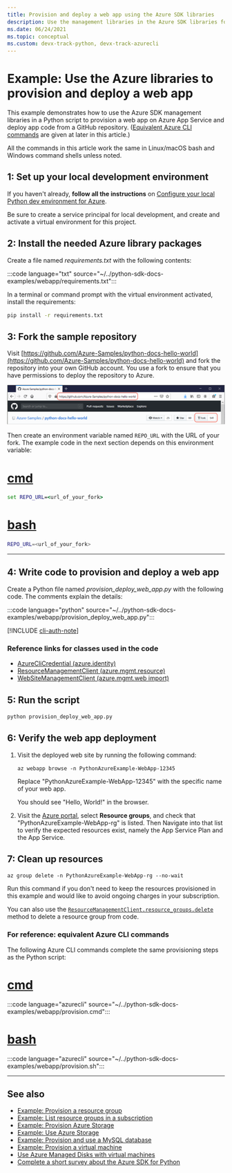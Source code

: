 ```yaml
---
title: Provision and deploy a web app using the Azure SDK libraries
description: Use the management libraries in the Azure SDK libraries for Python to provision a web app and then deploy app code from a GitHub repository.
ms.date: 06/24/2021
ms.topic: conceptual
ms.custom: devx-track-python, devx-track-azurecli
---
```


# Example: Use the Azure libraries to provision and deploy a web app

This example demonstrates how to use the Azure SDK management libraries in a Python script to provision a web app on Azure App Service and deploy app code from a GitHub repository. ([Equivalent Azure CLI commands](#for-reference-equivalent-azure-cli-commands) are given at later in this article.)

All the commands in this article work the same in Linux/macOS bash and Windows command shells unless noted.

## 1: Set up your local development environment

If you haven't already, **follow all the instructions** on [Configure your local Python dev environment for Azure](configure-local-development-environment.md).

Be sure to create a service principal for local development, and create and activate a virtual environment for this project.

## 2: Install the needed Azure library packages

Create a file named *requirements.txt* with the following contents:

:::code language="txt" source="~/../python-sdk-docs-examples/webapp/requirements.txt":::

In a terminal or command prompt with the virtual environment activated, install the requirements:

```cmd
pip install -r requirements.txt
```

## 3: Fork the sample repository

Visit [https://github.com/Azure-Samples/python-docs-hello-world](https://github.com/Azure-Samples/python-docs-hello-world) and fork the repository into your own GitHub account. You use a fork to ensure that you have permissions to deploy the repository to Azure.

![Forking the sample repository on GitHub](media/azure-sdk-example-web-app/fork-github-repository.png)

Then create an environment variable named `REPO_URL` with the URL of your fork. The example code in the next section depends on this environment variable:

# [cmd](#tab/cmd)

```cmd
set REPO_URL=<url_of_your_fork>
```

# [bash](#tab/bash)

```bash
REPO_URL=<url_of_your_fork>
```

---

## 4: Write code to provision and deploy a web app

Create a Python file named *provision_deploy_web_app.py* with the following code. The comments explain the details:

:::code language="python" source="~/../python-sdk-docs-examples/webapp/provision_deploy_web_app.py":::

[!INCLUDE [cli-auth-note](includes/cli-auth-note.md)]

### Reference links for classes used in the code

- [AzureCliCredential (azure.identity)](/python/api/azure-identity/azure.identity.azureclicredential)
- [ResourceManagementClient (azure.mgmt.resource)](/python/api/azure-mgmt-resource/azure.mgmt.resource.resourcemanagementclient)
- [WebSiteManagementClient (azure.mgmt.web import)](/python/api/azure-mgmt-web/azure.mgmt.web.websitemanagementclient)

## 5: Run the script

```cmd
python provision_deploy_web_app.py
```

## 6: Verify the web app deployment

1. Visit the deployed web site by running the following command:

    ```azurecli
    az webapp browse -n PythonAzureExample-WebApp-12345
    ```

    Replace "PythonAzureExample-WebApp-12345" with the specific name of your web app.

    You should see "Hello, World!" in the browser.

1. Visit the [Azure portal](https://portal.azure.com), select **Resource groups**, and check that "PythonAzureExample-WebApp-rg" is listed. Then Navigate into that list to verify the expected resources exist, namely the App Service Plan and the App Service.

## 7: Clean up resources

```azurecli
az group delete -n PythonAzureExample-WebApp-rg --no-wait
```

Run this command if you don't need to keep the resources provisioned in this example and would like to avoid ongoing charges in your subscription.

You can also use the [`ResourceManagementClient.resource_groups.delete`](/python/api/azure-mgmt-resource/azure.mgmt.resource.resources.v2019_10_01.operations.resourcegroupsoperations#delete-resource-group-name--custom-headers-none--raw-false--polling-true----operation-config-) method to delete a resource group from code.

### For reference: equivalent Azure CLI commands

The following Azure CLI commands complete the same provisioning steps as the Python script:

# [cmd](#tab/cmd)

:::code language="azurecli" source="~/../python-sdk-docs-examples/webapp/provision.cmd":::

# [bash](#tab/bash)

:::code language="azurecli" source="~/../python-sdk-docs-examples/webapp/provision.sh":::

---

## See also

- [Example: Provision a resource group](azure-sdk-example-resource-group.md)
- [Example: List resource groups in a subscription](azure-sdk-example-list-resource-groups.md)
- [Example: Provision Azure Storage](azure-sdk-example-storage.md)
- [Example: Use Azure Storage](azure-sdk-example-storage-use.md)
- [Example: Provision and use a MySQL database](azure-sdk-example-database.md)
- [Example: Provision a virtual machine](azure-sdk-example-virtual-machines.md)
- [Use Azure Managed Disks with virtual machines](azure-sdk-samples-managed-disks.md)
- [Complete a short survey about the Azure SDK for Python](https://microsoft.qualtrics.com/jfe/form/SV_bNFX0HECjzPWMiG?Q_CHL=docs)
